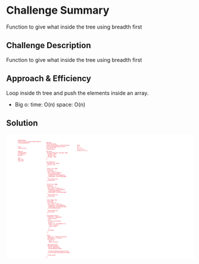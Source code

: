 # Challenge Summary
<!-- Short summary or background information -->
Function to give what inside the tree using breadth first


## Challenge Description
<!-- Description of the challenge -->
Function to give what inside the tree using breadth first

## Approach & Efficiency
<!-- What approach did you take? Why? What is the Big O space/time for this approach? -->
Loop inside th tree and push the elements inside an array.

- Big o:
time: O(n)
space: O(n)

## Solution
<!-- Embedded whiteboard image -->
![breadth-first WhiteBoard](../../../assets/breadth-first.png)